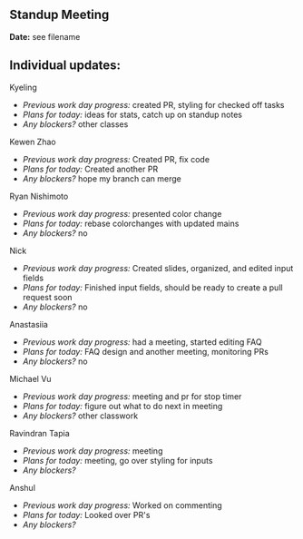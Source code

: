 ## Standup Meeting  
**Date:**  see filename


## Individual updates:  

Kyeling  
+ *Previous work day progress:* created PR, styling for checked off tasks
+ *Plans for today:* ideas for stats, catch up on standup notes
+ *Any blockers?* other classes

Kewen Zhao 
+ *Previous work day progress:*
Created PR, fix code
+ *Plans for today:*
Created another PR
+ *Any blockers?* hope my branch can merge

Ryan Nishimoto  
+ *Previous work day progress:*
presented color change
+ *Plans for today:*
rebase colorchanges with updated mains
+ *Any blockers?* no

Nick  
+ *Previous work day progress:* Created slides, organized, and edited input fields
+ *Plans for today:* Finished input fields, should be ready to create a pull request soon
+ *Any blockers?* no

Anastasiia  
+ *Previous work day progress:*
had a meeting, started editing FAQ
+ *Plans for today:*
FAQ design and another meeting, monitoring PRs
+ *Any blockers?*
no

Michael Vu  
+ *Previous work day progress:* meeting and pr for stop timer
+ *Plans for today:* figure out what to do next in meeting
+ *Any blockers?* other classwork

Ravindran Tapia  
+ *Previous work day progress:* meeting
+ *Plans for today:*  meeting, go over styling for inputs
+ *Any blockers?* 

Anshul  
+ *Previous work day progress:* Worked on commenting
+ *Plans for today:* Looked over PR's
+ *Any blockers?* 